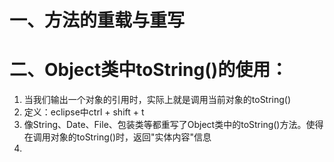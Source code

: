 # 一、方法的重载与重写



# 二、Object类中toString()的使用：

1. 当我们输出一个对象的引用时，实际上就是调用当前对象的toString()
2. 定义：eclipse中ctrl + shift + t
3. 像String、Date、File、包装类等都重写了Object类中的toString()方法。使得在调用对象的toString()时，返回"实体内容"信息
4.

